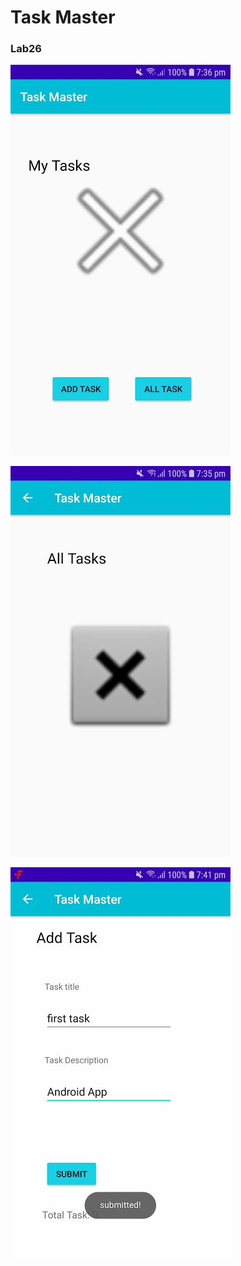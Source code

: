 # Task Master

### Lab26
![img1](app/Image/0.jpg)

![img2](app/Image/1.jpg)

![img3](app/Image/2.jpg)